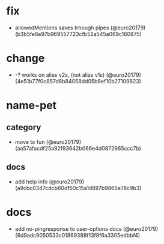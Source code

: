 # fix

* allowedMentions saves trhough pipes (@euro20179) (b3b5fe6e97b969557723cfb52a545a069c160875)


# change

* -? works on alias v2s, (not alias v1s) (@euro20179) (4e51b77f0c857d6b84058dd05b6ef10b27109823)


# name-pet

## category

* move to fun (@euro20179) (aa57afacdf25a92f93642b066e4d0872965ccc7b)

## docs

* add help  info (@euro20179) (a9cbc0347cdcb60df50c15a1d897b9865e78c9b3)


# docs

* add no-pingresponse to user-options docs (@euro20179) (6d9adc9050533c01869388f13f9f6a3305edbbf4)


